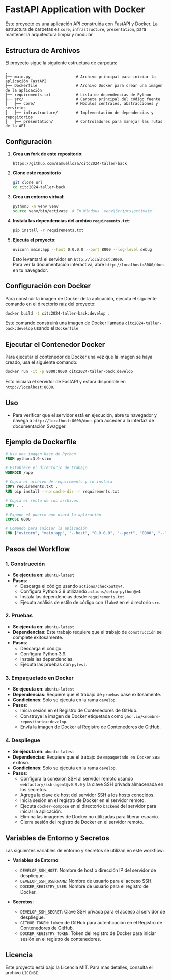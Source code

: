 
# FastAPI Application with Docker

Este proyecto es una aplicación API construida con FastAPI y Docker. La estructura de carpetas es `core`, `infrastructure`, `presentation`, para mantener la arquitectura limpia y modular.

## Estructura de Archivos

El proyecto sigue la siguiente estructura de carpetas:

```
.
├── main.py                    # Archivo principal para iniciar la aplicación FastAPI
├── Dockerfile                 # Archivo Docker para crear una imagen de la aplicación
├── requirements.txt           # Lista de dependencias de Python
├── src/                       # Carpeta principal del código fuente
│   ├── core/                  # Módulos centrales, abstracciones y servicios
│   ├── infrastructure/        # Implementación de dependencias y repositorios
│   ├── presentation/          # Controladores para manejar las rutas de la API
```

## Configuración

1. **Crea un fork de este repositorio**:

   ```bash
   https://github.com/samuelloza/citc2024-taller-back
   ```

2. **Clone este repositorio**

   ```bash
   git clone url
   cd citc2024-taller-back
   ```

3. **Crea un entorno virtual**:

   ```bash
   python3 -m venv venv
   source venv/bin/activate  # En Windows `venv\Scripts\activate`
   ```

4. **Instala las dependencias del archivo `requirements.txt`**:

   ```bash
   pip install -r requirements.txt
   ```

5. **Ejecuta el proyecto**:

   ```bash
   uvicorn main:app --host 0.0.0.0 --port 8000 --log-level debug
   ```

   Esto levantará el servidor en `http://localhost:8000`.  
   Para ver la documentación interactiva, abre `http://localhost:8000/docs` en tu navegador.

## Configuración con Docker

Para construir la imagen de Docker de la aplicación, ejecuta el siguiente comando en el directorio raíz del proyecto:

```bash
docker build -t citc2024-taller-back:develop .
```

Este comando construirá una imagen de Docker llamada `citc2024-taller-back:develop` usando el `Dockerfile`

## Ejecutar el Contenedor Docker

Para ejecutar el contenedor de Docker una vez que la imagen se haya creado, usa el siguiente comando:

```bash
docker run -it -p 8000:8000 citc2024-taller-back:develop
```

Esto iniciará el servidor de FastAPI y estará disponible en `http://localhost:8000`.

## Uso

- Para verificar que el servidor está en ejecución, abre tu navegador y navega a `http://localhost:8000/docs` para acceder a la interfaz de documentación Swagger.

## Ejemplo de Dockerfile

```Dockerfile
# Usa una imagen base de Python
FROM python:3.9-slim

# Establece el directorio de trabajo
WORKDIR /app

# Copia el archivo de requirements y lo instala
COPY requirements.txt .
RUN pip install --no-cache-dir -r requirements.txt

# Copia el resto de los archivos
COPY . .

# Expone el puerto que usará la aplicación
EXPOSE 8000

# Comando para iniciar la aplicación
CMD ["uvicorn", "main:app", "--host", "0.0.0.0", "--port", "8000", "--log-level", "debug"]
```

## Pasos del Workflow

### 1. Construcción

- **Se ejecuta en**: `ubuntu-latest`
- **Pasos**:
  - Descarga el código usando `actions/checkout@v4`.
  - Configura Python 3.9 utilizando `actions/setup-python@v4`.
  - Instala las dependencias desde `requirements.txt`.
  - Ejecuta análisis de estilo de código con `flake8` en el directorio `src`.

### 2. Pruebas

- **Se ejecuta en**: `ubuntu-latest`
- **Dependencias**: Este trabajo requiere que el trabajo de `construcción` se complete exitosamente.
- **Pasos**:
  - Descarga el código.
  - Configura Python 3.9.
  - Instala las dependencias.
  - Ejecuta las pruebas con `pytest`.

### 3. Empaquetado en Docker

- **Se ejecuta en**: `ubuntu-latest`
- **Dependencias**: Requiere que el trabajo de `pruebas` pase exitosamente.
- **Condiciones**: Solo se ejecuta en la rama `develop`.
- **Pasos**:
  - Inicia sesión en el Registro de Contenedores de GitHub.
  - Construye la imagen de Docker etiquetada como `ghcr.io/<nombre-repositorio>:develop`.
  - Envía la imagen de Docker al Registro de Contenedores de GitHub.

### 4. Despliegue

- **Se ejecuta en**: `ubuntu-latest`
- **Dependencias**: Requiere que el trabajo de `empaquetado en Docker` sea exitoso.
- **Condiciones**: Solo se ejecuta en la rama `develop`.
- **Pasos**:
  - Configura la conexión SSH al servidor remoto usando `webfactory/ssh-agent@v0.9.0` y la clave SSH privada almacenada en los secretos.
  - Agrega la clave de host del servidor SSH a los hosts conocidos.
  - Inicia sesión en el registro de Docker en el servidor remoto.
  - Ejecuta `docker-compose` en el directorio `backend` del servidor para iniciar la aplicación.
  - Elimina las imágenes de Docker no utilizadas para liberar espacio.
  - Cierra sesión del registro de Docker en el servidor remoto.

## Variables de Entorno y Secretos

Las siguientes variables de entorno y secretos se utilizan en este workflow:

- **Variables de Entorno**:
  - `DEVELOP_SSH_HOST`: Nombre de host o dirección IP del servidor de despliegue.
  - `DEVELOP_SSH_USERNAME`: Nombre de usuario para el acceso SSH.
  - `DOCKER_REGISTRY_USER`: Nombre de usuario para el registro de Docker.

- **Secretos**:
  - `DEVELOP_SSH_SECRET`: Clave SSH privada para el acceso al servidor de despliegue.
  - `GITHUB_TOKEN`: Token de GitHub para autenticación en el Registro de Contenedores de GitHub.
  - `DOCKER_REGISTRY_TOKEN`: Token del registro de Docker para iniciar sesión en el registro de contenedores.

## Licencia

Este proyecto está bajo la Licencia MIT. Para más detalles, consulta el archivo `LICENSE`.
